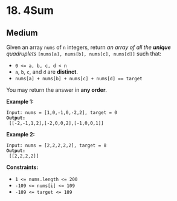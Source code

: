 # 18. 4Sum

## Medium



Given an array `nums` of `n` integers, return _an array of all the **unique** quadruplets_ `[nums[a], nums[b], nums[c], nums[d]]` such that:

* `0 <= a, b, c, d < n`
* `a`, `b`, `c`, and `d` are **distinct**.
* `nums[a] + nums[b] + nums[c] + nums[d] == target`

You may return the answer in **any order**.

&#x20;

**Example 1:**

<pre><code>Input: nums = [1,0,-1,0,-2,2], target = 0
<strong>Output:
</strong> [[-2,-1,1,2],[-2,0,0,2],[-1,0,0,1]]
</code></pre>

**Example 2:**

<pre><code>Input: nums = [2,2,2,2,2], target = 8
<strong>Output:
</strong> [[2,2,2,2]]
</code></pre>

&#x20;

**Constraints:**

* `1 <= nums.length <= 200`
* `-109 <= nums[i] <= 109`
* `-109 <= target <= 109`
